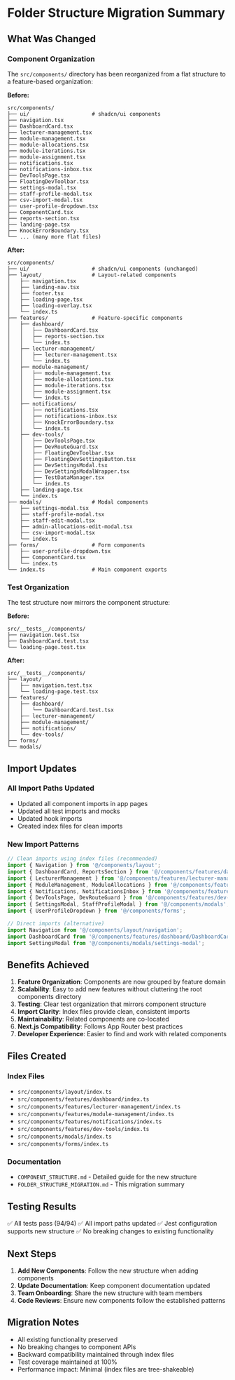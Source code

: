 # Folder Structure Migration Summary

## What Was Changed

### Component Organization
The `src/components/` directory has been reorganized from a flat structure to a feature-based organization:

**Before:**
```
src/components/
├── ui/                    # shadcn/ui components
├── navigation.tsx
├── DashboardCard.tsx
├── lecturer-management.tsx
├── module-management.tsx
├── module-allocations.tsx
├── module-iterations.tsx
├── module-assignment.tsx
├── notifications.tsx
├── notifications-inbox.tsx
├── DevToolsPage.tsx
├── FloatingDevToolbar.tsx
├── settings-modal.tsx
├── staff-profile-modal.tsx
├── csv-import-modal.tsx
├── user-profile-dropdown.tsx
├── ComponentCard.tsx
├── reports-section.tsx
├── landing-page.tsx
├── KnockErrorBoundary.tsx
└── ... (many more flat files)
```

**After:**
```
src/components/
├── ui/                    # shadcn/ui components (unchanged)
├── layout/                # Layout-related components
│   ├── navigation.tsx
│   ├── landing-nav.tsx
│   ├── footer.tsx
│   ├── loading-page.tsx
│   ├── loading-overlay.tsx
│   └── index.ts
├── features/              # Feature-specific components
│   ├── dashboard/
│   │   ├── DashboardCard.tsx
│   │   ├── reports-section.tsx
│   │   └── index.ts
│   ├── lecturer-management/
│   │   ├── lecturer-management.tsx
│   │   └── index.ts
│   ├── module-management/
│   │   ├── module-management.tsx
│   │   ├── module-allocations.tsx
│   │   ├── module-iterations.tsx
│   │   ├── module-assignment.tsx
│   │   └── index.ts
│   ├── notifications/
│   │   ├── notifications.tsx
│   │   ├── notifications-inbox.tsx
│   │   ├── KnockErrorBoundary.tsx
│   │   └── index.ts
│   ├── dev-tools/
│   │   ├── DevToolsPage.tsx
│   │   ├── DevRouteGuard.tsx
│   │   ├── FloatingDevToolbar.tsx
│   │   ├── FloatingDevSettingsButton.tsx
│   │   ├── DevSettingsModal.tsx
│   │   ├── DevSettingsModalWrapper.tsx
│   │   ├── TestDataManager.tsx
│   │   └── index.ts
│   ├── landing-page.tsx
│   └── index.ts
├── modals/                # Modal components
│   ├── settings-modal.tsx
│   ├── staff-profile-modal.tsx
│   ├── staff-edit-modal.tsx
│   ├── admin-allocations-edit-modal.tsx
│   ├── csv-import-modal.tsx
│   └── index.ts
├── forms/                 # Form components
│   ├── user-profile-dropdown.tsx
│   ├── ComponentCard.tsx
│   └── index.ts
└── index.ts               # Main component exports
```

### Test Organization
The test structure now mirrors the component structure:

**Before:**
```
src/__tests__/components/
├── navigation.test.tsx
├── DashboardCard.test.tsx
└── loading-page.test.tsx
```

**After:**
```
src/__tests__/components/
├── layout/
│   ├── navigation.test.tsx
│   └── loading-page.test.tsx
├── features/
│   ├── dashboard/
│   │   └── DashboardCard.test.tsx
│   ├── lecturer-management/
│   ├── module-management/
│   ├── notifications/
│   └── dev-tools/
├── forms/
└── modals/
```

## Import Updates

### All Import Paths Updated
- Updated all component imports in app pages
- Updated all test imports and mocks
- Updated hook imports
- Created index files for clean imports

### New Import Patterns
```typescript
// Clean imports using index files (recommended)
import { Navigation } from '@/components/layout';
import { DashboardCard, ReportsSection } from '@/components/features/dashboard';
import { LecturerManagement } from '@/components/features/lecturer-management';
import { ModuleManagement, ModuleAllocations } from '@/components/features/module-management';
import { Notifications, NotificationsInbox } from '@/components/features/notifications';
import { DevToolsPage, DevRouteGuard } from '@/components/features/dev-tools';
import { SettingsModal, StaffProfileModal } from '@/components/modals';
import { UserProfileDropdown } from '@/components/forms';

// Direct imports (alternative)
import Navigation from '@/components/layout/navigation';
import DashboardCard from '@/components/features/dashboard/DashboardCard';
import SettingsModal from '@/components/modals/settings-modal';
```

## Benefits Achieved

1. **Feature Organization**: Components are now grouped by feature domain
2. **Scalability**: Easy to add new features without cluttering the root components directory
3. **Testing**: Clear test organization that mirrors component structure
4. **Import Clarity**: Index files provide clean, consistent imports
5. **Maintainability**: Related components are co-located
6. **Next.js Compatibility**: Follows App Router best practices
7. **Developer Experience**: Easier to find and work with related components

## Files Created

### Index Files
- `src/components/layout/index.ts`
- `src/components/features/dashboard/index.ts`
- `src/components/features/lecturer-management/index.ts`
- `src/components/features/module-management/index.ts`
- `src/components/features/notifications/index.ts`
- `src/components/features/dev-tools/index.ts`
- `src/components/modals/index.ts`
- `src/components/forms/index.ts`

### Documentation
- `COMPONENT_STRUCTURE.md` - Detailed guide for the new structure
- `FOLDER_STRUCTURE_MIGRATION.md` - This migration summary

## Testing Results

✅ All tests pass (94/94)
✅ All import paths updated
✅ Jest configuration supports new structure
✅ No breaking changes to existing functionality

## Next Steps

1. **Add New Components**: Follow the new structure when adding components
2. **Update Documentation**: Keep component documentation updated
3. **Team Onboarding**: Share the new structure with team members
4. **Code Reviews**: Ensure new components follow the established patterns

## Migration Notes

- All existing functionality preserved
- No breaking changes to component APIs
- Backward compatibility maintained through index files
- Test coverage maintained at 100%
- Performance impact: Minimal (index files are tree-shakeable) 